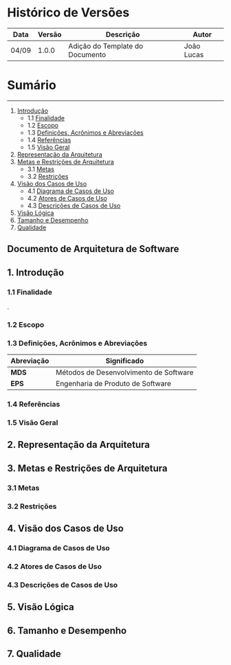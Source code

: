 # Histórico de Versões

Data|Versão|Descrição|Autor
-|-|-|-
04/09|1.0.0|Adição do Template do Documento| João Lucas|

# Sumário
----------------
 1. [Introdução](#1)
    * 1.1 [Finalidade](#1_1)
    * 1.2 [Escopo](#1_2)
    * 1.3 [Definições, Acrônimos e Abreviações](#1_3)
    * 1.4 [Referências](#1_4)
    * 1.5 [Visão Geral](#1_5)
 2. [Representação da Arquitetura](#2)
 3. [Metas e Restrições de Arquitetura](#3)
    * 3.1 [Metas](#3_1)
    * 3.2 [Restrições](#3_2)
 4. [Visão dos Casos de Uso](#4)
    * 4.1 [Diagrama de Casos de Uso](#4_1)
    * 4.2 [Atores de Casos de Uso](#4_2)
    * 4.3 [Descrições de Casos de Uso](#4_3)
 5. [Visão Lógica](#5)
 6. [Tamanho e Desempenho](#7)
 7. [Qualidade](#8)

Documento de Arquitetura de Software
------------------------------------

## 1. Introdução

### 1.1 Finalidade
 <p align = "justify">.</p>

### 1.2 Escopo
 <p align = "justify"></p>

### 1.3 Definições, Acrônimos e Abreviações
Abreviação|Significado
-|-
|**MDS**| Métodos de Desenvolvimento de Software
|**EPS**| Engenharia de Produto de Software

### 1.4 Referências
<p align = "justify"> </p>

### 1.5 Visão Geral
<p align = "justify"></p>

## 2. Representação da Arquitetura
<p align = "justify"></p>

<p align = "justify"></p>

## 3. Metas e Restrições de Arquitetura
### 3.1 Metas
<p align = "justify"></p>

### 3.2 Restrições

<p align = "justify"></p>

## 4. Visão dos Casos de Uso

### 4.1 Diagrama de Casos de Uso


### 4.2 Atores de Casos de Uso


### 4.3 Descrições de Casos de Uso


## 5. Visão Lógica

<p align = "justify"></p>

## 6. Tamanho e Desempenho

<p align = "justify"></p>

## 7. Qualidade

<p align = "justify"></p>
